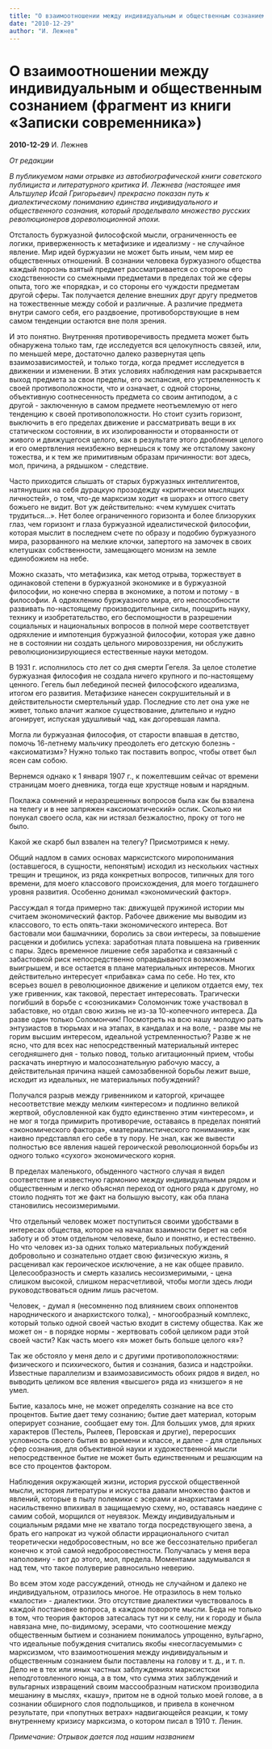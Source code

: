 ```yaml
---
title: "О взаимоотношении между индивидуальным и общественным сознанием (фрагмент из книги «Записки современника»)"
date: "2010-12-29"
author: "И. Лежнев"
---
```


# О взаимоотношении между индивидуальным и общественным сознанием (фрагмент из книги «Записки современника»)

**2010-12-29** И. Лежнев

*От редакции*

*В публикуемом нами отрывке из автобиографической книги советского публициста и литературного критика И. Лежнева (настоящее имя Альтшулер Исай Григорьевич) прекрасно показан путь к диалектическому пониманию единства индивидуального и общественного сознания, который проделывало множество русских революционеров дореволюционной эпохи.* 

Отсталость буржуазной философской мысли, ограниченность ее логики, приверженность к метафизике и идеализму - не случайное явление. Мир идей буржуазии не может быть иным, чем мир ее общественных отношений. В сознании человека буржуазного общества каждый порознь взятый предмет рассматривается со стороны его сходственности со смежными предметами в пределах той же сферы опыта, того же «порядка», и со стороны его чуждости предметам другой сферы. Так получается деление внешних друг другу предметов на тожественные между собой и различные. А различие предмета внутри самого себя, его раздвоение, противоборствующие в нем самом тенденции остаются вне поля зрения.

И это понятно. Внутренняя противоречивость предмета может быть обнаружена только там, где исследуется вся целокупность связей, или, по меньшей мере, достаточно далеко развернутая цепь взаимозависимостей, и только тогда, когда предмет исследуется в движении и изменении. В этих условиях наблюдения нам раскрывается выход предмета за свои пределы, его экспансия, его устремленность к своей противоположности, что и означает, с одной стороны, объективную соотнесенность предмета со своим антиподом, а с другой - заключенную в самом предмете неотъемлемую от него тенденцию к своей противоположности. Но стоит сузить горизонт, выключить в его пределах движение и рассматривать вещи в их статическом состоянии, в их изолированности и оторванности от живого и движущегося целого, как в результате этого дробления целого и его омертвления неизбежно вернешься к тому же отсталому закону тожества, и к тем же примитивным образам причинности: вот здесь, мол, причина, а рядышком - следствие.

Часто приходится слышать от старых буржуазных интеллигентов, натянувших на себя дурацкую прозодежду «критически мыслящих личностей», о том, что-де марксизм ходит «в шорах» и оттого свету божьего не видит. Вот уж действительно: «чем кумушек считать трудиться...». Нет более ограниченного горизонта и более близоруких глаз, чем горизонт и глаза буржуазной идеалистической философии, которая мыслит в последнем счете по образу и подобию буржуазного мира, разорванного на мелкие клочки, запертого на замочек в своих клетушках собственности, замещающего монизм на земле единобожием на небе.

Можно сказать, что метафизика, как метод отрыва, торжествует в одинаковой степени в буржуазной экономике и в буржуазной философии, но конечно сперва в экономике, а потом и потому - в философии. А одряхлению буржуазного мира, его неспособности развивать по-настоящему производительные силы, поощрить науку, технику и изобретательство, его беспомощности в разрешении социальных и национальных вопросов в полной мере соответствует одряхление и импотенция буржуазной философии, которая уже давно не в состоянии ни создать цельного мировоззрения, ни обслужить революционизирующиеся естественные науки методом.

В 1931 г. исполнилось сто лет со дня смерти Гегеля. За целое столетие буржуазная философия не создала ничего крупного и по-настоящему ценного. Гегель был лебединой песней философского идеализма, итогом его развития. Метафизике нанесен сокрушительный и в действительности смертельный удар. Последние сто лет она уже не живет, только влачит жалкое существование, длительно и нудно агонирует, испуская удушливый чад, как догоревшая лампа.

Могла ли буржуазная философия, от старости впавшая в детство, помочь 16-летнему мальчику преодолеть его детскую болезнь - «аксиоматизм»? Нужно только так поставить вопрос, чтобы ответ был ясен сам собою.

Вернемся однако к 1 января 1907 г., к пожелтевшим сейчас от времени страницам моего дневника, тогда еще хрустяще новым и нарядным.

Поклажа сомнений и неразрешенных вопросов была как бы взвалена на телегу и в нее запряжен «аксиоматический» ослик. Сколько ни понукал своего осла, как ни истязал безжалостно, проку от того не было.

Какой же скарб был взвален на телегу? Присмотримся к нему.

Общий надлом в самих основах марксистского миропонимания (оставшегося, в сущности, непонятым) исходил из нескольких частных трещин и трещинок, из ряда конкретных вопросов, типичных для того времени, для моего классового происхождения, для моего тогдашнего уровня развития. Особенно донимал «экономический фактор».

Рассуждал я тогда примерно так: движущей пружиной истории мы считаем экономический фактор. Рабочее движение мы выводим из классового, то есть опять-таки экономического интереса. Вот бастовали мои башмачники, боролись за свои интересы, за повышение расценки и добились успеха: заработная плата повышена на гривенник с пары. Здесь временное лишение себя заработка и связанный с забастовкой риск непосредственно оправдываются возможным выигрышем, и все остается в плане материальных интересов. Многих действительно интересует «прибавка» сама по себе. Но тех, кто всерьез вошел в революционное движение и целиком отдается ему, тех уже гривенник, как таковой, перестает интересовать. Трагически погибший в борьбе с «союзниками» Соломончик тоже участвовал в забастовке, но отдал свою жизнь не из-за 10-копеечного интереса. Да разве один только Соломончик! Посмотреть на всю нашу молодую рать энтузиастов в тюрьмах и на этапах, в кандалах и на воле, - разве мы не горим высшим интересом, идеальной устремленностью? Разве ж не ясно, что для всех нас непосредственный материальный интерес сегодняшнего дня - только повод, только агитационный прием, чтобы раскачать инертную и малосознательную рабочую массу, а действительная причина нашей самозабвенной борьбы лежит выше, исходит из идеальных, не материальных побуждений?

Получался разрыв между гривенником и каторгой, кричащее несоответствие между мелким «интересом» и подлинно великой жертвой, обусловленной как будто единственно этим «интересом», и не мог я тогда примирить противоречие, оставаясь в пределах понятий «экономического фактора», «материалистического понимания», как наивно представлял его себе в ту пору. Не знал, как же вывести полностью все явления нашей героической революционной борьбы из одного только «сухого» экономического корня.

В пределах маленького, обыденного частного случая я видел соответствие и известную гармонию между индивидуальным рядом и общественным и легко объяснял переход от одного ряда к другому, но стоило поднять тот же факт на большую высоту, как оба плана становились несоизмеримыми.

Что отдельный человек может поступиться своими удобствами в интересах общества, которое на началах взаимности берет на себя заботу и об этом отдельном человеке, было и понятно, и естественно. Но что человек из-за одних только материальных побуждений добровольно и сознательно отдает свою физическую жизнь, я расценивал как героическое исключение, а не как общее правило. Целесообразность и смерть казались несоизмеримыми, - цена слишком высокой, слишком нерасчетливой, чтобы могли здесь люди руководствоваться одним лишь расчетом.

Человек, - думал я (несомненно под влиянием своих оппонентов народнического и анархистского толка), - многообразный комплекс, который только одной своей частью входит в систему общества. Как же может он - в порядке нормы - жертвовать собой целиком ради этой своей части? Как часть моего «я» может быть больше целого «я»?

Так же обстояло у меня дело и с другими противоположностями: физического и психического, бытия и сознания, базиса и надстройки. Известные параллелизм и взаимозависимость обоих рядов я видел, но выводить целиком все явления «высшего» ряда из «низшего» я не умел.

Бытие, казалось мне, не может определять сознание на все сто процентов. Бытие дает тему сознанию; бытие дает материал, которым оперирует сознание, сообщает ему тон. Для больших умов, для ярких характеров (Пестель, Рылеев, Перовская и другие), переросших условность своего бытия во времени и классе, и далее - для отдельных сфер сознания, для объективной науки и художественной мысли непосредственное бытие не может быть единственным и решающим на все сто процентов фактором.

Наблюдения окружающей жизни, история русской общественной мысли, история литературы и искусства давали множество фактов и явлений, которые в пылу полемики с эсерами и анархистами я насильственно впихивал в защищаемую схему, но, оставаясь наедине с самим собой, морщился от неувязок. Между индивидуальным и социальным рядами мне не хватало тогда посредствующего звена, а брать его напрокат из чужой области иррационального считал теоретически недобросовестным, но все же бессознательно прибегал конечно к этой самой недобросовестности. Получалась у меня вера наполовину - вот до этого, мол, предела. Моментами задумывался я над тем, что такое полуверие равносильно неверию.

Во всем этом ходе рассуждений, отнюдь не случайном и далеко не индивидуальном, отразилось многое. Не отразилось в нем только «малости» - диалектики. Это отсутствие диалектики чувствовалось в каждой постановке вопроса, в каждом повороте мысли. Беда не только в том, что теория факторов затесалась тут ни к селу, ни к городу и была навязана мне, по-видимому, эсерами, что соотношение между общественным бытием и сознанием понималось упрощенно, вульгарно, что идеальные побуждения считались якобы «несогласуемыми» с марксизмом, что взаимоотношения между индивидуальным и общественным сознанием были поставлены на голову и т. д., и т. п. Дело не в тех или иных частных заблуждениях марксистски неподготовленного юнца, а в том, что сумма этих заблуждений и вульгарных извращений своим массообразным натиском производила мешанину в мыслях, «кашу», притом не в одной только моей голове, а в сознании обширного слоя подпольщиков, и привела в конечном результате, при «попутных ветрах» надвигающейся реакции, к тому внутреннему кризису марксизма, о котором писал в 1910 т. Ленин.

*Примечание: Отрывок дается под нашим названием*